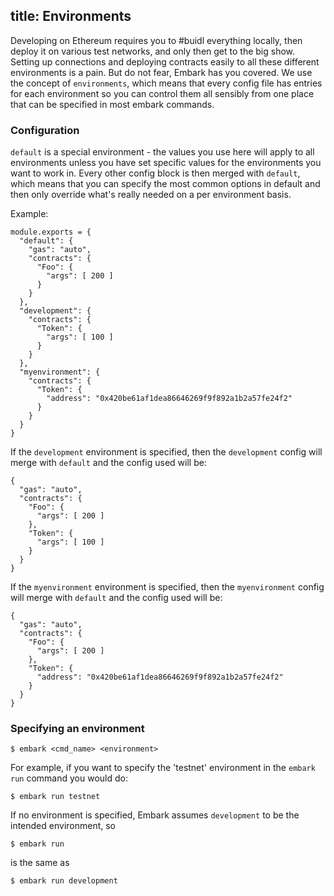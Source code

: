 title: Environments
---

Developing on Ethereum requires you to #buidl everything locally, then deploy it on various test networks, and only then get to the big show. Setting up connections and deploying contracts easily to all these different environments is a pain. But do not fear, Embark has you covered. We use the concept of `environments`, which means that every config file has entries for each environment so you can control them all sensibly from one place that can be specified in most embark commands.

### Configuration

`default` is a special environment - the values you use here will apply to all environments unless you have set specific values for the environments you want to work in.
Every other config block is then merged with `default`, which means that you can specify the most common options in default and then only override what's really needed on a per environment basis.

Example:

<pre><code class="javascript">module.exports = {
  "default": {
    "gas": "auto",
    "contracts": {
      "Foo": {
        "args": [ 200 ]
      }
    }
  },
  "development": {
    "contracts": {
      "Token": {
        "args": [ 100 ]
      }
    }
  },
  "myenvironment": {
    "contracts": {
      "Token": {
        "address": "0x420be61af1dea86646269f9f892a1b2a57fe24f2"
      }
    }
  }
}
</code></pre>

If the `development` environment is specified, then the `development` config will merge with `default` and the config used will be:

<pre><code class="json">{
  "gas": "auto",
  "contracts": {
    "Foo": {
      "args": [ 200 ]
    },
    "Token": {
      "args": [ 100 ]
    }
  }
}
</code></pre>


If the `myenvironment` environment is specified, then the `myenvironment` config will merge with `default` and the config used will be:

<pre><code class="json">{
  "gas": "auto",
  "contracts": {
    "Foo": {
      "args": [ 200 ]
    },
    "Token": {
      "address": "0x420be61af1dea86646269f9f892a1b2a57fe24f2"
    }
  }
}
</code></pre>

### Specifying an environment

<pre><code class="shell">$ embark &lt;cmd_name&gt; &lt;environment&gt;
</code></pre>

For example, if you want to specify the 'testnet' environment in the `embark run` command you would do:

<pre><code class="shell">$ embark run testnet
</code></pre>

If no environment is specified, Embark assumes `development` to be the intended environment, so 

<pre><code class="shell">$ embark run
</code></pre>

is the same as

<pre><code class="shell">$ embark run development
</code></pre>


